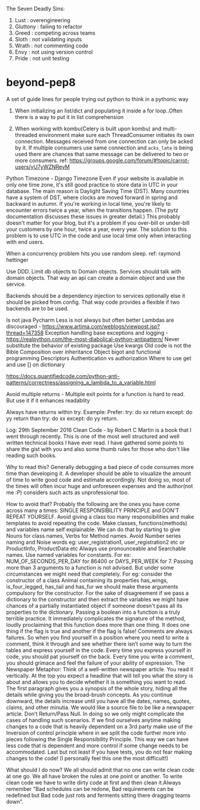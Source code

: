 
The Seven Deadly Sins:
1. Lust : overengineering
2. Gluttony : failing to refactor
3. Greed : competing across teams
4. Sloth : not validating inputs
5. Wrath : not commenting code
6. Envy : not using version control
7. Pride : not unit testing

# beyond-pep8
A set of guide lines for people trying out python to think in a pythonic way


1. When initializing an list/dict and populating it inside a for loop..Often there is a way to put it in list comprehension

2. When working with kombu(Celery is built upon kombu) and multi-threaded environment make sure each ThreadConsumer initiates its own connection. Messages received from one connection can only be acked by it. If multiple consumers use same connection and `acks_late` is being used there are chances that same message can be delivered to two or more consumers.
 ref: https://groups.google.com/forum/#!topic/carrot-users/yU7yWZNReyM
 
 

Python Timezone - Django Timezone
Even if your website is available in only one time zone, it's still good practice to store data in UTC in your database. The main reason is Daylight Saving Time (DST). Many countries have a system of DST, where clocks are moved forward in spring and backward in autumn. If you're working in local time, you're likely to encounter errors twice a year, when the transitions happen. (The pytz documentation discusses these issues in greater detail.) This probably doesn't matter for your blog, but it's a problem if you over-bill or under-bill your customers by one hour, twice a year, every year. The solution to this problem is to use UTC in the code and use local time only when interacting with end users.


When a concurrency problem hits you use random sleep. ref: raymond hettinger

Use DDD. Limit db objects to Domain objects. Services should talk with domain objects. That way an api can create a domain object and use the service.

Backends should be a dependency injection to services optionally else it should be picked from config. That way code provides a flexible if two backends are to be used.


Is not java
Pycharm
Less is not always but often better
Lambdas are discouraged - https://www.artima.com/weblogs/viewpost.jsp?thread=147358
Exception handling base exceptions and logging - https://realpython.com/the-most-diabolical-python-antipattern/
Never substitute the behavior of existing package
Use kwargs
Old code is not the Bible
Composition over inheritance
Object bigot and functional programming
Descriptors
Authentication vs authorization
Where to use get and use [] on dictionary 

https://docs.quantifiedcode.com/python-anti-patterns/correctness/assigning_a_lambda_to_a_variable.html

Avoid multiple returns - Multiple exit points for a function is hard to read. But use it if it enhances readablity

Always have returns within try.
Example:
Prefer: try: do xx return except: do yy return than try: do xx except: do yy return.


Log: 29th September 2016
Clean Code - by Robert C Martin is a book that I went through recently. This is one of the most well structured and well written technical books I have ever read. I have gathered some points to share the gist with you and also some thumb rules for those who don't like reading such books.

​​Why to read this?
Generally debugging a bad piece of code consumes more time than developing it. A developer should be able to visualize the amount of time to write good code and estimate accordingly. Not doing so, most of the times will often incur huge and unforeseen expenses and the author(not me :P) considers such acts as unprofessional too.

​​How to avoid that?
Probably the following are the ones you have come across many a times: SINGLE RESPONSIBILITY PRINCIPLE and DON'T REPEAT YOURSELF. Avoid giving ​a ​class too many responsibilities and make templates to avoid repeating the code.
Make classes, functions(methods) and variables name self explainable.​ We can do that by starting to give Nouns for class names, Verbs for Method names.​
Avoid Number series naming and Noise words eg: user_registration1, user_registration2 etc or ProductInfo, ProductData etc​​
Always use pronounceable and Searchable names​.​
Use named variables for constants. For ex: NUM_OF_SECONDS_PER_DAY for 86400 or DAYS_PER_WEEK for 7.
Passing more than 3 arguments to a function is not advised. But under some circumstances we might need that completely. For eg: consider the constructor of a class Animal containing its properties has_wings, is_four_legged, has_tail and has_fur we should make these arguments compulsory for the constructor. For the sake of disagreement if we pass a dictionary to the constructor and then extract the variables we might have chances of a partially instantiated object if someone doesn't pass all its properties to the dictionary.
Passing a boolean into a function is a truly terrible practice. It immediately complicates the signature of the method, loudly proclaiming that this function does more than one thing. It does one thing if the flag is true and another if the flag is false!
Comments are always failures. So when you find yourself in a position where you need to write a comment, think it through and see whether there isn’t some way to turn the tables and express yourself in the code. Every time you express yourself in code, you should pat yourself on the back. Every time you write a comment, you should grimace and feel the failure of your ability of expression.
The Newspaper Metaphor: Think of a well-written newspaper article. You read it vertically. At the top you expect a headline that will tell you what the story is about and allows you to decide whether it is something you want to read. The first paragraph gives you a synopsis of the whole story, hiding all the details while giving you the broad-brush concepts. As you continue downward, the details increase until you have all the dates, names, quotes, claims, and other minutia. We would like a source file to be like a newspaper article.
Don’t Return/Pass Null. In doing so we only might complicate the cases of handling such scenarios.
If we find ourselves anytime making changes to a code that is heavily dependent on a 3rd party make use of the Inversion of control principle where in we split the code further more into pieces following the Single Responsibility Principle. This way we can have less code that is dependent and more control if some change needs to be accommodated.
Last but not least If you have tests, you do not fear making changes to the code! (I personally feel this one the most difficult!)

​​What should I do now?
We all should admit that no one can write clean code​ at one go​. We all have broken the rules at one point or another. To write clean code we have to write dirty code at first and then clean it. ​Always remember "​​Bad schedules can be redone, Bad requirements can be redefined but Bad code just rots and ferments sitting there dragging teams down".


